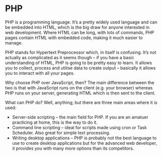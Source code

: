 # PHP

PHP is a programming language. It’s a pretty widely used language and can be embedded into HTML, which is the big draw for anyone interested in web development. Where HTML can be long, with lots of commands, PHP pages contain HTML with embedded code, making it much easier to manage.

PHP stands for Hypertext Preprocessor which, in itself is confusing. It’s not actually as complicated as it seems though – if you have a basic understanding of HTML, PHP is going to be pretty easy to learn. It allows you to collect, process and utilise data to create output – basically it allows you to interact with all your pages.

Why choose PHP over JavaScript, then? The main difference between the two is that with JavaScript runs on the client (e.g. your browser) whereas PHP runs on your server, generating HTML which is then sent to the client.

What can PHP do? Well, anything; but there are three main areas where it is used:

* Server-side scripting – the main field for PHP. If you are an amatuer practicing at home, this is the way to do it.
* Command line scripting – ideal for scripts made using cron or Task Scheduler. Also great for simple text processing.
* Writing desktop applications – PHP is probably not the best language to use to create desktop applications but for the advanced web developer, it provides you with many more options than its competitors.
